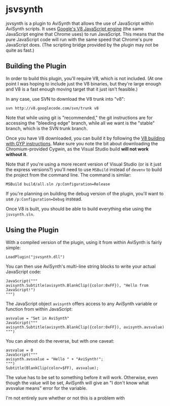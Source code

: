 jsvsynth
========

jsvsynth is a plugin to AviSynth that allows the use of JavaScript within
AviSynth scripts. It uses [Google's V8 JavaScript
engine](https://developers.google.com/v8/) (the same JavaScript
engine that Chrome uses) to run JavaScript. This means that the pure JavaScript
code will run with the same speed that Chrome's pure JavaScript does. (The
scripting bridge provided by the plugin may not be quite as fast.)

Building the Plugin
-------------------

In order to build this plugin, you'll require V8, which is not included. (At one
point I was hoping to include just the V8 binaries, but they're large enough and
V8 is a fast enough moving target that it just isn't feasible.)

In any case, use SVN to download the V8 trunk into "v8":

    svn http://v8.googlecode.com/svn/trunk v8

Note that while using git is "recommended," the git instructions are for
accessing the "bleeding edge" branch, while all we want is the "stable" branch,
which is the SVN trunk branch.

Once you have V8 downloaded, you can build it by following the [V8 building with
GYP instructions](http://code.google.com/p/v8/wiki/BuildingWithGYP). Make sure
you note the bit about downloading the Chromium-provided Cygwin, as the Visual
Studio build **will not work without it**.

Note that if you're using a more recent version of Visual Studio (or is it just
the express versions?) you'll need to use `MSBuild` instead of `devenv` to build
the project from the command line. The command is similar:

    MSBuild build/all.sln /p:Configuration=Release 

If you're planning on building the debug version of the plugin, you'll want to
use `/p:Configuration=Debug` instead.

Once V8 is built, you should be able to build everything else using the
`jsvsynth.sln`.

Using the Plugin
----------------

With a compiled version of the plugin, using it from within AviSynth is fairly
simple:

    LoadPlugin("jsvsynth.dll")

You can then use AviSynth's multi-line string blocks to write your actual
JavaScript code:

    JavaScript("""
    avisynth.Subtitle(avisynth.BlankClip({color:0xFF}), "Hello from JavaScript!")
    """)

The JavaScript object `avisynth` offers access to any AviSynth variable or
function from within JavaScript:

    avsvalue = "Set in AviSynth"
    JavaScript("""
    avisynth.Subtitle(avisynth.BlankClip({color:0xFF}), avisynth.avsvalue)
    """)

You can almost do the reverse, but with one caveat:

    avsvalue = 0
    JavaScript("""
    avisynth.avsvalue = "Hello " + "AviSynth!";
    """)
    Subtitle(BlankClip(color=$FF), avsvalue);

The value has to be set to something before it will work. Otherwise, even though
the value will be set, AviSynth will give an "I don't know what avsvalue means"
error for the variable.

I'm not entirely sure whether or not this is a problem with